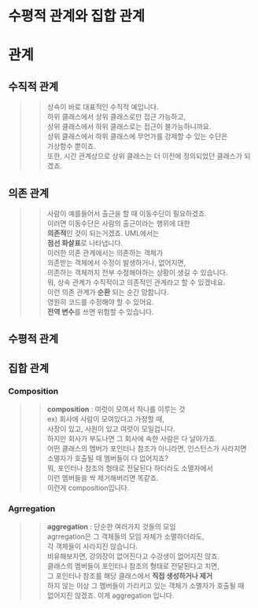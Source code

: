 # 수평적 관계와 집합 관계

# 관계
## 수직적 관계
>> 상속이 바로 대표적인 수직적 예입니다.    
>> 하위 클래스에서 상위 클래스로만 접근 가능하고,    
>> 상위 클래스에서 하위 클래스로는 접근이 불가능하니까요.    
>> 상위 클래스에서 하위 클래스에 무언가를 강제할 수 있는 수단은    
>> 가상함수 뿐이죠.     
>> 또한, 시간 관계상으로 상위 클래스는 더 이전에 정의되었던 클래스가 되겠죠.  
## 의존 관계
>> 사람이 예를들어서 출근을 할 때 이동수단이 필요하겠죠.  
>> 이러면 이동수단은 사람의 출근이라는 행위에 대한  
>> **의존적**인 것이 되는거겠죠.  UML에서는  
>> **점선 화살표**로 나타냅니다.  
>> 이러한 의존 관계에서는 의존하는 객체가  
>> 의존받는 객체에서 수정이 발생하거나, 없어지면,  
>> 의존하는 객체까지 전부 수정해야하는 상황이 생길 수 있습니다.  
>> 뭐, 상속 관계가 수직적이고 의존적인 관계라고 할 수 있겠네요.  
>> 이런 의존 관계가 **순환** 되는 순간 망합니다.  
>> 영원히 코드를 수정해야 할 수 있어요.  
>> **전역 변수**를 쓰면 위험할 수 있습니다.  

## 수평적 관계

## 집합 관계
### Composition
>> **composition** : 여럿이 모여서 하나를 이루는 것  
>> ex) 회사에 사람이 모여있다고 가정할 때,    
>> 사장이 있고, 사원이 있고 여럿이 모일겁니다.    
>> 하지만 회사가 부도나면 그 회사에 속한 사람은 다 날아가죠.  
>> 어떤 클래스의 멤버가 포인터나 참조가 아니라면, 인스턴스가 사라지면  
>> 소멸자가 호출될 때 멤버들이 다 없어지죠?  
>> 뭐, 포인터나 참조의 형태로 전달된다 하더라도 소멸자에서  
>> 이런 멤버들을 싹 제거해버리면 똑같죠.  
>> 이런게 composition입니다.  
### Agrregation
>> **aggregation** : 단순한 여러가지 것들의 모임    
>> agrregation은 그 객체들의 모임 자체가 소멸하더라도,    
>> 각 객체들이 사라지진 않습니다.   
>> 비유해보자면, 강의장이 없어진다고 수강생이 없어지진 않죠.  
>> 클래스의 멤버들이 포인터나 참조의 형태로 전달된다고 치면,  
>> 그 포인터나 참조를 해당 클래스에서 **직접 생성하거나 제거**  
>> 하지 않는 이상 그 멤버들이 가리키고 있는 객체가 소멸자가 호출될 때   
>> 없어지진 않겠죠. 이게 aggregation 입니다.  

